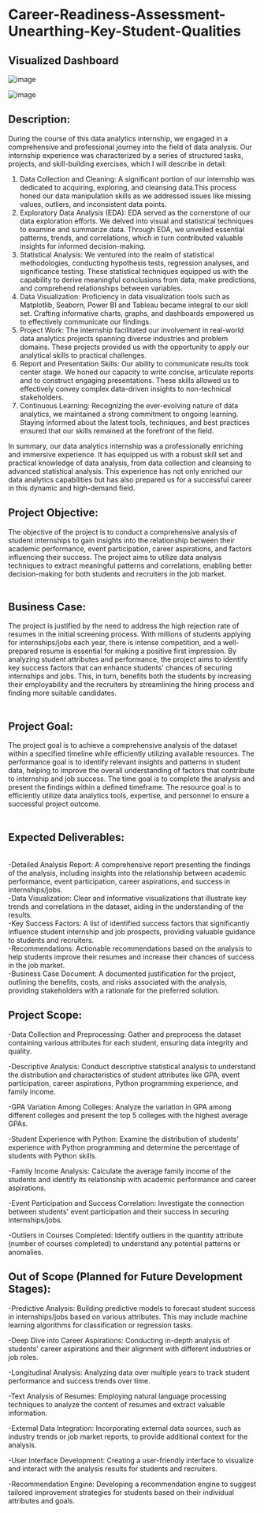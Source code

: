 # **Career-Readiness-Assessment-Unearthing-Key-Student-Qualities**

## **Visualized Dashboard**
![image](https://github.com/sdr999/Analyzing-Student-Attributes-for-Career-Success/assets/100745287/a196432f-e29d-4bca-aa27-4453365dbb54)

![image](https://github.com/sdr999/Analyzing-Student-Attributes-for-Career-Success/assets/100745287/78e3d481-cb95-4260-8a10-237b59bbf6bc)


## **Description:**
During the course of this data analytics internship, we engaged in a comprehensive and professional journey into the field of data analysis. Our internship experience was characterized by a series of structured tasks, projects, and skill-building exercises, which I will describe in detail:
1. Data Collection and Cleaning: A significant portion of our internship was dedicated to acquiring, exploring, and cleansing data.This process honed our data manipulation skills as we addressed issues like missing values, outliers, and inconsistent data points.
2. Exploratory Data Analysis (EDA): EDA served as the cornerstone of our data exploration efforts. We delved into visual and statistical techniques to examine and summarize data. Through EDA, we unveiled essential patterns, trends, and correlations, which in turn contributed valuable insights for informed decision-making.
3. Statistical Analysis: We ventured into the realm of statistical methodologies, conducting hypothesis tests, regression analyses, and significance testing. These statistical techniques equipped us with the capability to derive meaningful conclusions from data, make predictions, and comprehend relationships between variables.
4. Data Visualization: Proficiency in data visualization tools such as Matplotlib, Seaborn, Power BI and Tableau became integral to our skill set. Crafting informative charts, graphs, and dashboards empowered us to effectively communicate our findings.
5. Project Work: The internship facilitated our involvement in real-world data analytics projects spanning diverse industries and problem domains. These projects provided us with the opportunity to apply our analytical skills to practical challenges.
6. Report and Presentation Skills: Our ability to communicate results took center stage. We honed our capacity to write concise, articulate reports and to construct engaging presentations. These skills allowed us to effectively convey complex data-driven insights to non-technical stakeholders.
7. Continuous Learning: Recognizing the ever-evolving nature of data analytics, we maintained a strong commitment to ongoing learning. Staying informed about the latest tools, techniques, and best practices ensured that our skills remained at the forefront of the field.

In summary, our data analytics internship was a professionally enriching and immersive experience. It has equipped us with a robust skill set and practical knowledge of data analysis, from data collection and cleansing to advanced statistical analysis. This experience has not only enriched our data analytics capabilities but has also prepared us for a successful career in this dynamic and high-demand field.

## **Project Objective:**
The objective of the project is to conduct a comprehensive analysis of student internships to gain insights into the relationship between their academic performance, event participation, career aspirations, and factors influencing their success. The project aims to utilize data analysis techniques to extract meaningful patterns and correlations, enabling better decision-making for both students and recruiters in the job market.
<br><br>
## **Business Case:**
The project is justified by the need to address the high rejection rate of resumes in the initial screening process. With millions of students applying for internships/jobs each year, there is intense competition, and a well-prepared resume is essential for making a positive first impression. By analyzing student attributes and performance, the project aims to identify key success factors that can enhance students' chances of securing internships and jobs. This, in turn, benefits both the students by increasing their employability and the recruiters by streamlining the hiring process and finding more suitable candidates.
<br><br>
## **Project Goal:**
The project goal is to achieve a comprehensive analysis of the dataset within a specified timeline while efficiently utilizing available resources. The performance goal is to identify relevant insights and patterns in student data, helping to improve the overall understanding of factors that contribute to internship and job success. The time goal is to complete the analysis and present the findings within a defined timeframe. The resource goal is to efficiently utilize data analytics tools, expertise, and personnel to ensure a successful project outcome.
<br><br>
## **Expected Deliverables:**
<br>
-Detailed Analysis Report: A comprehensive report presenting the findings of the analysis, including insights into the relationship between academic performance, event participation, career aspirations, and success in internships/jobs.<br>
-Data Visualization: Clear and informative visualizations that illustrate key trends and correlations in the dataset, aiding in the understanding of the results.<br>
-Key Success Factors: A list of identified success factors that significantly influence student internship and job prospects, providing valuable guidance to students and recruiters.<br>
-Recommendations: Actionable recommendations based on the analysis to help students improve their resumes and increase their chances of success in the job market.<br>
-Business Case Document: A documented justification for the project, outlining the benefits, costs, and risks associated with the analysis, providing stakeholders with a rationale for the preferred solution.

## **Project Scope:**

-Data Collection and Preprocessing: Gather and preprocess the dataset containing various attributes for each student, ensuring data integrity and quality.

-Descriptive Analysis: Conduct descriptive statistical analysis to understand the distribution and characteristics of student attributes like GPA, event participation, career aspirations, Python programming experience, and family income.

-GPA Variation Among Colleges: Analyze the variation in GPA among different colleges and present the top 5 colleges with the highest average GPAs.

-Student Experience with Python: Examine the distribution of students' experience with Python programming and determine the percentage of students with Python skills.

-Family Income Analysis: Calculate the average family income of the students and identify its relationship with academic performance and career aspirations.

-Event Participation and Success Correlation: Investigate the connection between students' event participation and their success in securing internships/jobs.

-Outliers in Courses Completed: Identify outliers in the quantity attribute (number of courses completed) to understand any potential patterns or anomalies.

## **Out of Scope (Planned for Future Development Stages):**

-Predictive Analysis: Building predictive models to forecast student success in internships/jobs based on various attributes. This may include machine learning algorithms for classification or regression tasks.

-Deep Dive into Career Aspirations: Conducting in-depth analysis of students' career aspirations and their alignment with different industries or job roles.

-Longitudinal Analysis: Analyzing data over multiple years to track student performance and success trends over time.

-Text Analysis of Resumes: Employing natural language processing techniques to analyze the content of resumes and extract valuable information.

-External Data Integration: Incorporating external data sources, such as industry trends or job market reports, to provide additional context for the analysis.

-User Interface Development: Creating a user-friendly interface to visualize and interact with the analysis results for students and recruiters.

-Recommendation Engine: Developing a recommendation engine to suggest tailored improvement strategies for students based on their individual attributes and goals.
